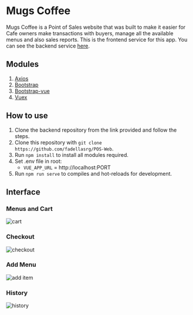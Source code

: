# Mugs Coffee
Mugs Coffee is a Point of Sales website that was built to make it easier for Cafe owners make transactions with buyers, manage all the available menus and also sales reports.
This is the frontend service for this app. You can see the backend service [here](https://github.com/fadellasrg/POS-API).

## Modules
1. [Axios](https://www.npmjs.com/package/axios)
2. [Bootstrap](https://www.npmjs.com/package/bootstrap)
3. [Bootstrap-vue](https://www.npmjs.com/package/bootstrap-vue)
4. [Vuex](https://www.npmjs.com/package/vuex)

## How to use
1. Clone the backend repository from the link provided and follow the steps.
2. Clone this repository with `git clone https://github.com/fadellasrg/POS-Web`.
3. Run `npm install` to install all modules required.
4. Set .env file in root:
    - `VUE_APP_URL` = http://localhost:PORT
5. Run `npm run serve` to compiles and hot-reloads for development.

## Interface
### Menus and Cart
![cart](https://user-images.githubusercontent.com/50002096/110146150-cda85300-7e0c-11eb-9d36-3ee0f82d849b.png)
### Checkout
![checkout](https://user-images.githubusercontent.com/50002096/110149761-00ece100-7e11-11eb-8545-1890b366e9da.png)
### Add Menu
![add item](https://user-images.githubusercontent.com/50002096/110149878-237efa00-7e11-11eb-9d89-d5d24a206bf9.png)
### History
![history](https://user-images.githubusercontent.com/50002096/110149978-46a9a980-7e11-11eb-9fb4-4133a21df949.png)